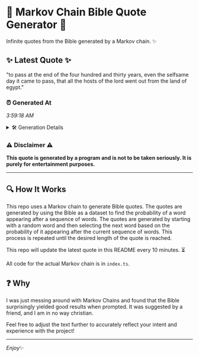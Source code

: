 # 📖 Markov Chain Bible Quote Generator 📖

Infinite quotes from the Bible generated by a Markov chain. ✨

## ✨ Latest Quote ✨
"to pass at the end of the four hundred and thirty years, even the selfsame day it came to pass, that all the hosts of the lord went out from the land of egypt."

### ⏰ Generated At
*3:59:18 AM*

<details>
    <summary>🛠️ Generation Details</summary>
    <p>
        <strong>🌱 Seed:</strong> to<br>
        <strong>🔄 Iterations:</strong> 33<br>
        <strong>📜 Context History:</strong><br>[ to ]: pass<br>[ to, pass ]: at<br>[ to, pass, at ]: the<br>[ to, pass, at, the ]: end<br>[ to, pass, at, the, end ]: of<br>[ to, pass, at, the, end, of ]: the<br>[ pass, at, the, end, of, the ]: four<br>[ at, the, end, of, the, four ]: hundred<br>[ the, end, of, the, four, hundred ]: and<br>[ end, of, the, four, hundred, and ]: thirty<br>[ of, the, four, hundred, and, thirty ]: years,<br>[ the, four, hundred, and, thirty, years, ]: even<br>[ four, hundred, and, thirty, years,, even ]: the<br>[ hundred, and, thirty, years,, even, the ]: selfsame<br>[ and, thirty, years,, even, the, selfsame ]: day<br>[ thirty, years,, even, the, selfsame, day ]: it<br>[ years,, even, the, selfsame, day, it ]: came<br>[ even, the, selfsame, day, it, came ]: to<br>[ the, selfsame, day, it, came, to ]: pass,<br>[ selfsame, day, it, came, to, pass, ]: that<br>[ day, it, came, to, pass,, that ]: all<br>[ it, came, to, pass,, that, all ]: the<br>[ came, to, pass,, that, all, the ]: hosts<br>[ to, pass,, that, all, the, hosts ]: of<br>[ pass,, that, all, the, hosts, of ]: the<br>[ that, all, the, hosts, of, the ]: lord<br>[ all, the, hosts, of, the, lord ]: went<br>[ the, hosts, of, the, lord, went ]: out<br>[ hosts, of, the, lord, went, out ]: from<br>[ of, the, lord, went, out, from ]: the<br>[ the, lord, went, out, from, the ]: land<br>[ lord, went, out, from, the, land ]: of<br>[ went, out, from, the, land, of ]: egypt.<br>
    </p>
</details>

### ⚠️ Disclaimer ⚠️
**This quote is generated by a program and is not to be taken seriously. It is purely for entertainment purposes.**

---

## 🔍 How It Works

This repo uses a Markov chain to generate Bible quotes. The quotes are generated by using the Bible as a dataset to find the probability of a word appearing after a sequence of words. The quotes are generated by starting with a random word and then selecting the next word based on the probability of it appearing after the current sequence of words. This process is repeated until the desired length of the quote is reached.

This repo will update the latest quote in this README every 10 minutes. ⏳

All code for the actual Markov chain is in `index.ts`.

## ❓ Why

I was just messing around with Markov Chains and found that the Bible surprisingly yielded good results when prompted. 
It was suggested by a friend, and I am in no way christian.

Feel free to adjust the text further to accurately reflect your intent and experience with the project!

---

*Enjoy*✨
